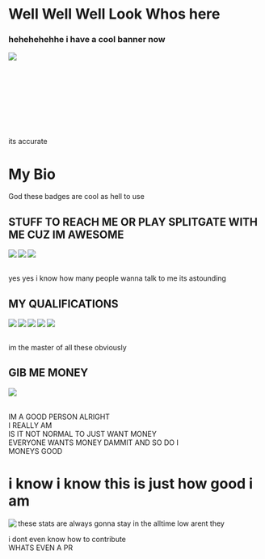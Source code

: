 # Well Well Well Look Whos here
### hehehehehhe i have a cool banner now 
<!-- Banner --><img align="left" src="https://xzufro.github.io/images/banner.png"/><br><br><br><br><br><br><br><br><br></a>
<p>its accurate</p>
<h1>My Bio</h1>
<p>God these badges are cool as hell to use<br></p>
<h2>STUFF TO REACH ME OR PLAY SPLITGATE WITH ME CUZ IM AWESOME</h2>
<!-- Steam --><a href="https://steamcommunity.com/id/xzufro/"><img align="left" src="https://img.shields.io/badge/Xzufro-%23000000.svg?style=for-the-badge&logo=steam&logoColor=white"/></a>
<!-- Xbox --><a href="http://live.xbox.com/en-US/Profile?gamertag=Xzufro"><img align="left" src="https://img.shields.io/badge/Xzufro-%23107C10.svg?style=for-the-badge&logo=Xbox&logoColor=white"/></a>
<!-- Twitter --><a href="https://twitter.com/xzufro"><img align="left" src="https://img.shields.io/badge/Xzufro-%231DA1F2.svg?style=for-the-badge&logo=Twitter&logoColor=white"/></a><br />
<p><br>yes yes i know how many people wanna talk to me its astounding</p>
<h2>MY QUALIFICATIONS</h2>
<!-- C++ --><a><img align="left" src="https://img.shields.io/badge/c++-%2300599C.svg?style=for-the-badge&logo=c%2B%2B&logoColor=white"/></a>
<!-- Python --><a><img align="left" src="https://img.shields.io/badge/python-3670A0?style=for-the-badge&logo=python&logoColor=ffdd54"/></a>
<!-- HTML --><a><img align="left" src="https://img.shields.io/badge/html5-%23E34F26.svg?style=for-the-badge&logo=html5&logoColor=white"/></a>
<!-- CSS --><a><img align="left" src="https://img.shields.io/badge/css3-%231572B6.svg?style=for-the-badge&logo=css3&logoColor=white"/></a>
<!-- Javascript --><a><img align="left" src="https://img.shields.io/badge/javascript-%23323330.svg?style=for-the-badge&logo=javascript&logoColor=%23F7DF1E"/></a><br />
<p><br>im the master of all these obviously</p>
<h2>GIB ME MONEY</h2>
<!-- Ko-Fi--><a href="https://ko-fi.com/xzufro"><img align="left" src="https://img.shields.io/badge/Ko--fi-F16061?style=for-the-badge&logo=ko-fi&logoColor=white"/><br></a>
<p><br>IM A GOOD PERSON ALRIGHT<br>I REALLY AM<br>IS IT NOT NORMAL TO JUST WANT MONEY<br>EVERYONE WANTS MONEY DAMMIT AND SO DO I<br>MONEYS GOOD</p>
<h1>i know i know this is just how good i am</h1>
<a href="https://github.com/Xzufro"><img align="left" src="https://github-readme-stats.vercel.app/api?username=xzufro&theme=synthwave"/></a>
<p>these stats are always gonna stay in the alltime low arent they<br></p>
<p>i dont even know how to contribute<br>WHATS EVEN A PR</p>
<!--
Here are some ideas to get you started:

- 🔭 I’m currently working on ...
- 🌱 I’m currently learning ...
- 👯 I’m looking to collaborate on ...
- 🤔 I’m looking for help with ...
-->
